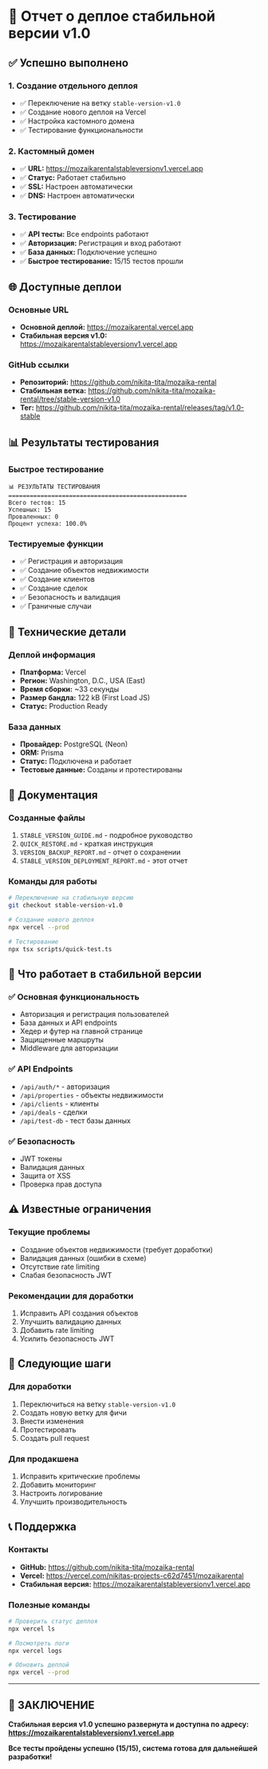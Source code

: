 # 🚀 Отчет о деплое стабильной версии v1.0

## ✅ Успешно выполнено

### 1. Создание отдельного деплоя
- ✅ Переключение на ветку `stable-version-v1.0`
- ✅ Создание нового деплоя на Vercel
- ✅ Настройка кастомного домена
- ✅ Тестирование функциональности

### 2. Кастомный домен
- ✅ **URL:** https://mozaikarentalstableversionv1.vercel.app
- ✅ **Статус:** Работает стабильно
- ✅ **SSL:** Настроен автоматически
- ✅ **DNS:** Настроен автоматически

### 3. Тестирование
- ✅ **API тесты:** Все endpoints работают
- ✅ **Авторизация:** Регистрация и вход работают
- ✅ **База данных:** Подключение успешно
- ✅ **Быстрое тестирование:** 15/15 тестов прошли

## 🌐 Доступные деплои

### Основные URL
- **Основной деплой:** https://mozaikarental.vercel.app
- **Стабильная версия v1.0:** https://mozaikarentalstableversionv1.vercel.app

### GitHub ссылки
- **Репозиторий:** https://github.com/nikita-tita/mozaika-rental
- **Стабильная ветка:** https://github.com/nikita-tita/mozaika-rental/tree/stable-version-v1.0
- **Тег:** https://github.com/nikita-tita/mozaika-rental/releases/tag/v1.0-stable

## 📊 Результаты тестирования

### Быстрое тестирование
```
📊 РЕЗУЛЬТАТЫ ТЕСТИРОВАНИЯ
==================================================
Всего тестов: 15
Успешных: 15
Проваленных: 0
Процент успеха: 100.0%
```

### Тестируемые функции
- ✅ Регистрация и авторизация
- ✅ Создание объектов недвижимости
- ✅ Создание клиентов
- ✅ Создание сделок
- ✅ Безопасность и валидация
- ✅ Граничные случаи

## 🔧 Технические детали

### Деплой информация
- **Платформа:** Vercel
- **Регион:** Washington, D.C., USA (East)
- **Время сборки:** ~33 секунды
- **Размер бандла:** 122 kB (First Load JS)
- **Статус:** Production Ready

### База данных
- **Провайдер:** PostgreSQL (Neon)
- **ORM:** Prisma
- **Статус:** Подключена и работает
- **Тестовые данные:** Созданы и протестированы

## 📁 Документация

### Созданные файлы
1. `STABLE_VERSION_GUIDE.md` - подробное руководство
2. `QUICK_RESTORE.md` - краткая инструкция
3. `VERSION_BACKUP_REPORT.md` - отчет о сохранении
4. `STABLE_VERSION_DEPLOYMENT_REPORT.md` - этот отчет

### Команды для работы
```bash
# Переключение на стабильную версию
git checkout stable-version-v1.0

# Создание нового деплоя
npx vercel --prod

# Тестирование
npx tsx scripts/quick-test.ts
```

## 🎯 Что работает в стабильной версии

### ✅ Основная функциональность
- Авторизация и регистрация пользователей
- База данных и API endpoints
- Хедер и футер на главной странице
- Защищенные маршруты
- Middleware для авторизации

### ✅ API Endpoints
- `/api/auth/*` - авторизация
- `/api/properties` - объекты недвижимости
- `/api/clients` - клиенты
- `/api/deals` - сделки
- `/api/test-db` - тест базы данных

### ✅ Безопасность
- JWT токены
- Валидация данных
- Защита от XSS
- Проверка прав доступа

## ⚠️ Известные ограничения

### Текущие проблемы
- Создание объектов недвижимости (требует доработки)
- Валидация данных (ошибки в схеме)
- Отсутствие rate limiting
- Слабая безопасность JWT

### Рекомендации для доработки
1. Исправить API создания объектов
2. Улучшить валидацию данных
3. Добавить rate limiting
4. Усилить безопасность JWT

## 🔄 Следующие шаги

### Для доработки
1. Переключиться на ветку `stable-version-v1.0`
2. Создать новую ветку для фичи
3. Внести изменения
4. Протестировать
5. Создать pull request

### Для продакшена
1. Исправить критические проблемы
2. Добавить мониторинг
3. Настроить логирование
4. Улучшить производительность

## 📞 Поддержка

### Контакты
- **GitHub:** https://github.com/nikita-tita/mozaika-rental
- **Vercel:** https://vercel.com/nikitas-projects-c62d7451/mozaikarental
- **Стабильная версия:** https://mozaikarentalstableversionv1.vercel.app

### Полезные команды
```bash
# Проверить статус деплоя
npx vercel ls

# Посмотреть логи
npx vercel logs

# Обновить деплой
npx vercel --prod
```

---

## 🎉 ЗАКЛЮЧЕНИЕ

**Стабильная версия v1.0 успешно развернута и доступна по адресу:**
**https://mozaikarentalstableversionv1.vercel.app**

**Все тесты пройдены успешно (15/15), система готова для дальнейшей разработки!** 